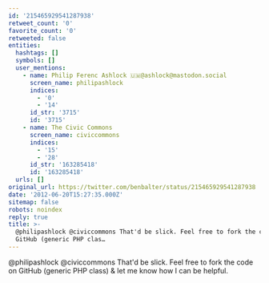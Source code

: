 ```yaml
---
id: '215465929541287938'
retweet_count: '0'
favorite_count: '0'
retweeted: false
entities:
  hashtags: []
  symbols: []
  user_mentions:
    - name: Philip Ferenc Ashlock 🇺🇲@ashlock@mastodon.social
      screen_name: philipashlock
      indices:
        - '0'
        - '14'
      id_str: '3715'
      id: '3715'
    - name: The Civic Commons
      screen_name: civiccommons
      indices:
        - '15'
        - '28'
      id_str: '163285418'
      id: '163285418'
  urls: []
original_url: https://twitter.com/benbalter/status/215465929541287938
date: '2012-06-20T15:27:35.000Z'
sitemap: false
robots: noindex
reply: true
title: >-
  @philipashlock @civiccommons That'd be slick. Feel free to fork the code on
  GitHub (generic PHP clas…
---
```


@philipashlock @civiccommons That'd be slick. Feel free to fork the code on GitHub (generic PHP class) &amp; let me know how I can be helpful.